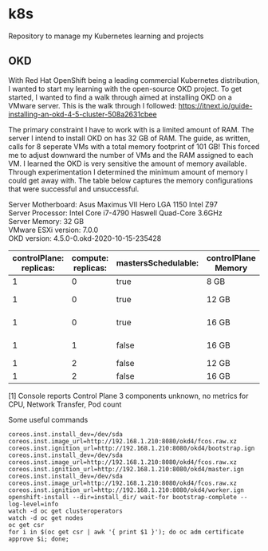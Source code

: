 # k8s
Repository to manage my Kubernetes learning and projects

## OKD
With Red Hat OpenShift being a leading commercial Kubernetes distribution, I wanted to start my learning with the open-source OKD project. To get started, I wanted to find a walk through aimed at installing OKD on a VMware server. This is the walk through I followed: https://itnext.io/guide-installing-an-okd-4-5-cluster-508a2631cbee

The primary constraint I have to work with is a limited amount of RAM. The server I intend to install OKD on has 32 GB of RAM. The guide, as written, calls for 8 seperate VMs with a total memory footprint of 101 GB! This forced me to adjust downward the number of VMs and the RAM assigned to each VM. I learned the OKD is very sensitive the amount of memory available. Through experimentation I determined the minimum amount of memory I could get away with. The table below captures the memory configurations that were successful and unsuccessful.

Server Motherboard: Asus Maximus VII Hero LGA 1150 Intel Z97<br>
Server Processor: Intel Core i7-4790 Haswell Quad-Core 3.6GHz<br>
Server Memory: 32 GB<br>
VMware ESXi version: 7.0.0<br>
OKD version: 4.5.0-0.okd-2020-10-15-235428

| controlPlane:<br>replicas: | compute:<br>replicas: | mastersSchedulable: | controlPlane Memory | compute Memory | Bootstrap Time | Console Available | Monitoring Available | Notes |
|----------------------------|-----------------------|---------------------|---------------------|----------------|----------------|-------------------|----------------------|-------|
| 1                          | 0                     | true                | 8 GB                | N/A            | 14m17s         | False             | False                |       |
| 1                          | 0                     | true                | 12 GB               | N/A            | 12m24s         | True (15m)        | True (15m)           |       |
| 1                          | 0                     | true                | 16 GB               | N/A            | 14m48s         | True (14m)        | True (15m)           |       |
| 1                          | 1                     | false               | 16 GB               | 8 GB           |  9m57s         | True (13m)        | True (10m)           |       |
| 1                          | 2                     | false               | 12 GB               | 6 GB           | 10m52s         | True              | True                 | \[1]  |
| 1                          | 2                     | false               | 16 GB               | 8 GB           |  xxx           | True              | True                 | \[1]  |

\[1] Console reports Control Plane 3 components unknown, no metrics for CPU, Network Transfer, Pod count

Some useful commands
```
coreos.inst.install_dev=/dev/sda coreos.inst.image_url=http://192.168.1.210:8080/okd4/fcos.raw.xz coreos.inst.ignition_url=http://192.168.1.210:8080/okd4/bootstrap.ign
coreos.inst.install_dev=/dev/sda coreos.inst.image_url=http://192.168.1.210:8080/okd4/fcos.raw.xz coreos.inst.ignition_url=http://192.168.1.210:8080/okd4/master.ign
coreos.inst.install_dev=/dev/sda coreos.inst.image_url=http://192.168.1.210:8080/okd4/fcos.raw.xz coreos.inst.ignition_url=http://192.168.1.210:8080/okd4/worker.ign
openshift-install --dir=install_dir/ wait-for bootstrap-complete --log-level=info
watch -d oc get clusteroperators
watch -d oc get nodes
oc get csr
for i in $(oc get csr | awk '{ print $1 }'); do oc adm certificate approve $i; done;
```
